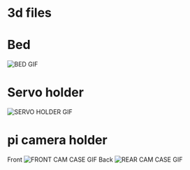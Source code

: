 # 3d files
# Bed
![BED GIF](https://github.com/user-attachments/assets/df8034bd-68df-4e63-857b-78a5f76c4889)
# Servo holder
![SERVO HOLDER GIF](https://github.com/user-attachments/assets/eec66e4d-c95c-418d-9d94-6343c7c1dce8)
# pi camera holder
Front
![FRONT CAM CASE GIF](https://github.com/user-attachments/assets/ee1b55e1-d7c6-4e17-94a3-e7934e88fa57)
Back
![REAR CAM CASE GIF](https://github.com/user-attachments/assets/b2acd71e-a638-43dd-8a12-8f3d153a2cd8)



